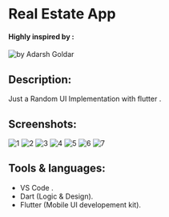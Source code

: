 # Real Estate App

#### Highly inspired by :

![by Adarsh Goldar](https://dribbble.com/shots/9681228-Real-Estate-App-Screens-Overview/attachments/1710127?mode=media)

## Description:

Just a Random UI Implementation with flutter .

## Screenshots:

![1](screenshot/1.png) ![2](screenshot/2.png) ![3](screenshot/3.png) ![4](screenshot/4.png) ![5](screenshot/5.png) ![6](screenshot/6.png) ![7](screenshot/7.png)

## Tools & languages:

- VS Code .
- Dart (Logic & Design).
- Flutter (Mobile UI developement kit).
